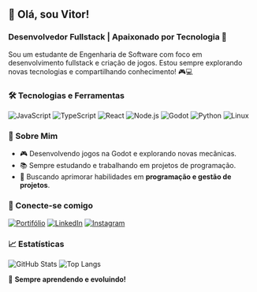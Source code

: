 ## 👋 Olá, sou Vitor!
### Desenvolvedor Fullstack | Apaixonado por Tecnologia 🚀

Sou um estudante de Engenharia de Software com foco em desenvolvimento fullstack e criação de jogos. Estou sempre explorando novas tecnologias e compartilhando conhecimento! 🎮💻

### 🛠️ Tecnologias e Ferramentas
![JavaScript](https://img.shields.io/badge/JavaScript-F7DF1E?style=for-the-badge&logo=javascript&logoColor=black)
![TypeScript](https://img.shields.io/badge/TypeScript-3178C6?style=for-the-badge&logo=typescript&logoColor=white)
![React](https://img.shields.io/badge/React-61DAFB?style=for-the-badge&logo=react&logoColor=black)
![Node.js](https://img.shields.io/badge/Node.js-339933?style=for-the-badge&logo=nodedotjs&logoColor=white)
![Godot](https://img.shields.io/badge/Godot-478CBF?style=for-the-badge&logo=godot-engine&logoColor=white)
![Python](https://img.shields.io/badge/Python-3776AB?style=for-the-badge&logo=python&logoColor=white)
![Linux](https://img.shields.io/badge/Linux-FCC624?style=for-the-badge&logo=linux&logoColor=black)

### 🌟 Sobre Mim
- 🎮 Desenvolvendo jogos na Godot e explorando novas mecânicas.
- 📚 Sempre estudando e trabalhando em projetos de programação.
- 🚀 Buscando aprimorar habilidades em **programação e gestão de projetos**.

### 📲 Conecte-se comigo
[![Portifólio](https://img.shields.io/badge/Portfólio-%230084ff?style=for-the-badge&logo=suitcase&logoColor=white)](https://franciscovitor.netlify.app/)
[![LinkedIn](https://img.shields.io/badge/LinkedIn-0077B5?style=for-the-badge&logo=linkedin&logoColor=white)](https://www.linkedin.com/in/francisco-vitor-nunes-de-ara%C3%BAjo-224b88255/)
[![Instagram](https://img.shields.io/badge/Instagram-FF0000?style=for-the-badge&logo=instagram&logoColor=white)](https://www.instagram.com/vitorn.dev)

### 📈 Estatísticas
![GitHub Stats](https://github-readme-stats.vercel.app/api?username=FranciscoVitorNunes&show_icons=true&theme=radical)
![Top Langs](https://github-readme-stats.vercel.app/api/top-langs/?username=FranciscoVitorNunes&layout=compact&theme=radical)

🚀 **Sempre aprendendo e evoluindo!**
